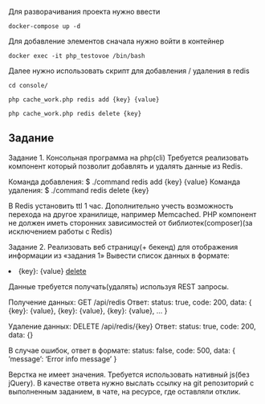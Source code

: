 Для разворачивания проекта нужно ввести

``
docker-compose up -d
``

Для добавление элементов сначала нужно войти в контейнер

``
 docker exec -it php_testovoe /bin/bash
``

Далее нужно использовать скрипт для добавления / удаления в redis

```
cd console/

php cache_work.php redis add {key} {value}

php cache_work.php redis delete {key}
```

## Задание

Задание 1.
Консольная программа на php(cli)
Требуется реализовать компонент который позволит добавлять и удалять данные из Redis.

Команда добавления: $ ./command redis add {key} {value}
Команда удаления: $ ./command redis delete {key}

В Redis установить ttl 1 час. Дополнительно учесть возможность перехода на другое хранилище, например Memcached.
PHP компонент не должен иметь сторонних зависимостей от библиотек(composer)(за исключением работы с Redis)

Задание 2.
Реализовать веб страницу(+ бекенд) для отображения информации из «задания 1»
Вывести список данных в формате:
<li>{key}: {value} <a href=‘#’ class=‘remove’>delete</a></li>

Данные требуется получать(удалять) используя REST запросы.

Получение данных: GET /api/redis
Ответ:
status: true,
code: 200,
data: {
{key}: {value},
{key}: {value},
{key}: {value},
…
}

Удаление данных: DELETE /api/redis/{key}
Ответ:
status: true,
code: 200,
data: {}

В случае ошибок, ответ в формате:
status: false,
code: 500,
data: {
’message’: ‘Error info message’
}

Верстка не имеет значения. Требуется использовать нативный js(без jQuery). В качестве ответа нужно выслать ссылку на git репозиторий с выполненным заданием, в чате, на ресурсе, где оставляли отклик. 
